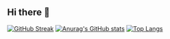 ## Hi there 👋

<!--
**MeishaPD/MeishaPD** is a ✨ _special_ ✨ repository because its `README.md` (this file) appears on your GitHub profile.

Here are some ideas to get you started:

- 🔭 I’m currently working on ...
- 🌱 I’m currently learning ...
- 👯 I’m looking to collaborate on ...
- 🤔 I’m looking for help with ...
- 💬 Ask me about ...
- 📫 How to reach me: ...
- 😄 Pronouns: ...
- ⚡ Fun fact: ...
-->

[![GitHub Streak](https://streak-stats.demolab.com?user=MeishaPD&theme=radical&date_format=j%20M%5B%20Y%5D)](https://git.io/streak-stats)
[![Anurag's GitHub stats](https://github-readme-stats.vercel.app/api?username=MeishaPD)](https://github.com/anuraghazra/github-readme-stats)
[![Top Langs](https://github-readme-stats.vercel.app/api/top-langs/?username=MeishaPD)](https://github.com/anuraghazra/github-readme-stats)

